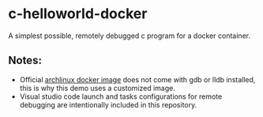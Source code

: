 # c-helloworld-docker
A simplest possible, remotely debugged c program for a docker container.

## Notes:
* Official [archlinux docker image](https://hub.docker.com/_/archlinux) does not come with gdb or lldb installed, this is why this demo uses a customized image.
* Visual studio code launch and tasks configurations for remote debugging are intentionally included in this repository.